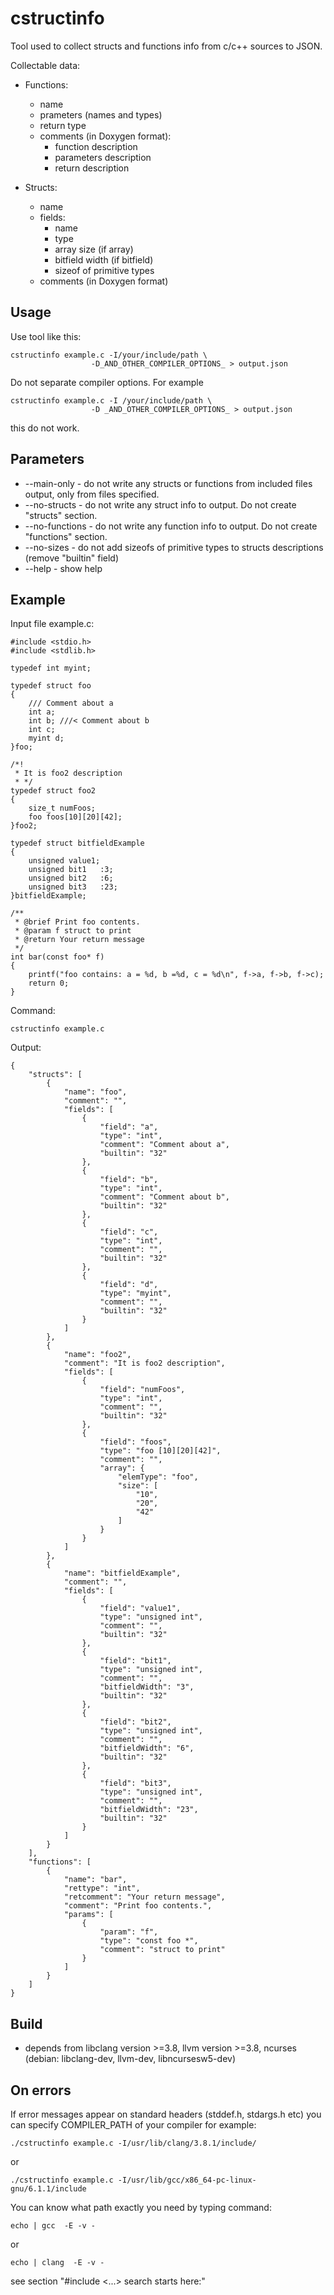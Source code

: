 # cstructinfo
Tool used to collect structs and functions info from c/c++ sources to JSON.

Collectable data:
- Functions:
  - name
  - prameters (names and types)
  - return type
  - comments (in Doxygen format):
    - function description
    - parameters description
    - return description
    
- Structs:
  - name
  - fields:
    - name
    - type
    - array size (if array)
    - bitfield width (if bitfield)
    - sizeof of primitive types
  - comments (in Doxygen format)
    

## Usage
Use tool like this:
```
cstructinfo example.c -I/your/include/path \
                  -D_AND_OTHER_COMPILER_OPTIONS_ > output.json
```

Do not separate compiler options. For example
```
cstructinfo example.c -I /your/include/path \
                  -D _AND_OTHER_COMPILER_OPTIONS_ > output.json
```
this do not work.

## Parameters
- --main-only - do not write any structs or functions from included files output, only from files specified.
- --no-structs - do not write any struct info to output. Do not create "structs" section.
- --no-functions - do not write any function info to output. Do not create "functions" section.
- --no-sizes - do not add sizeofs of primitive types to structs descriptions (remove "builtin" field)
- --help - show help


## Example
Input file example.c:
```
#include <stdio.h>
#include <stdlib.h>

typedef int myint;

typedef struct foo
{
    /// Comment about a
    int a;
    int b; ///< Comment about b
    int c;
    myint d;
}foo;

/*!
 * It is foo2 description
 * */
typedef struct foo2
{
    size_t numFoos;
    foo foos[10][20][42];
}foo2;

typedef struct bitfieldExample
{
    unsigned value1;
    unsigned bit1   :3; 
    unsigned bit2   :6; 
    unsigned bit3   :23;
}bitfieldExample;

/**
 * @brief Print foo contents.
 * @param f struct to print
 * @return Your return message
 */
int bar(const foo* f)
{
    printf("foo contains: a = %d, b =%d, c = %d\n", f->a, f->b, f->c);
    return 0;
}
```
Command:
```
cstructinfo example.c
```

Output:
```
{
    "structs": [
        {
            "name": "foo",
            "comment": "",
            "fields": [
                {
                    "field": "a",
                    "type": "int",
                    "comment": "Comment about a",
                    "builtin": "32"
                },
                {
                    "field": "b",
                    "type": "int",
                    "comment": "Comment about b",
                    "builtin": "32"
                },
                {
                    "field": "c",
                    "type": "int",
                    "comment": "",
                    "builtin": "32"
                },
                {
                    "field": "d",
                    "type": "myint",
                    "comment": "",
                    "builtin": "32"
                }
            ]
        },
        {
            "name": "foo2",
            "comment": "It is foo2 description",
            "fields": [
                {
                    "field": "numFoos",
                    "type": "int",
                    "comment": "",
                    "builtin": "32"
                },
                {
                    "field": "foos",
                    "type": "foo [10][20][42]",
                    "comment": "",
                    "array": {
                        "elemType": "foo",
                        "size": [
                            "10",
                            "20",
                            "42"
                        ]
                    }
                }
            ]
        },
        {
            "name": "bitfieldExample",
            "comment": "",
            "fields": [
                {
                    "field": "value1",
                    "type": "unsigned int",
                    "comment": "",
                    "builtin": "32"
                },
                {
                    "field": "bit1",
                    "type": "unsigned int",
                    "comment": "",
                    "bitfieldWidth": "3",
                    "builtin": "32"
                },
                {
                    "field": "bit2",
                    "type": "unsigned int",
                    "comment": "",
                    "bitfieldWidth": "6",
                    "builtin": "32"
                },
                {
                    "field": "bit3",
                    "type": "unsigned int",
                    "comment": "",
                    "bitfieldWidth": "23",
                    "builtin": "32"
                }
            ]
        }
    ],
    "functions": [
        {
            "name": "bar",
            "rettype": "int",
            "retcomment": "Your return message",
            "comment": "Print foo contents.",
            "params": [
                {
                    "param": "f",
                    "type": "const foo *",
                    "comment": "struct to print"
                }
            ]
        }
    ]
}
```

## Build
- depends from libclang version >=3.8, llvm version >=3.8, ncurses
  (debian: libclang-dev, llvm-dev, libncursesw5-dev)


## On errors
If error messages appear on standard headers (stddef.h, stdargs.h etc)
you can specify COMPILER_PATH of your compiler for example:

```
./cstructinfo example.c -I/usr/lib/clang/3.8.1/include/
```
or
```
./cstructinfo example.c -I/usr/lib/gcc/x86_64-pc-linux-gnu/6.1.1/include
```

You can know what path exactly you need by typing command:
```
echo | gcc  -E -v -
```
or
```
echo | clang  -E -v -
```
see section "#include <...> search starts here:"
